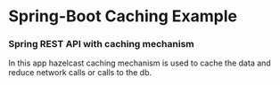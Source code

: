 # Spring-Boot Caching Example

### Spring REST API with caching mechanism

In this app hazelcast caching mechanism is used to cache the data and reduce network calls or calls to the db.
